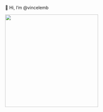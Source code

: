 👋 Hi, I’m @vincelemb

<img src="https://user-images.githubusercontent.com/35501355/147887159-098750bf-b113-46ca-9575-ac18b5d1e440.gif" width="300"/>

<!---
vincelemb/vincelemb is a ✨ special ✨ repository because its `README.md` (this file) appears on your GitHub profile.
You can click the Preview link to take a look at your changes.
--->
